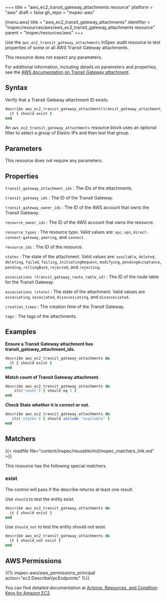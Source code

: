 +++
title = "aws_ec2_transit_gateway_attachments resource"
platform = "aws"
draft = false
gh_repo = "inspec-aws"

[menu.aws]
title = "aws_ec2_transit_gateway_attachments"
identifier = "inspec/resources/aws/aws_ec2_transit_gateway_attachments resource"
parent = "inspec/resources/aws"
+++

Use the `aws_ec2_transit_gateway_attachments` InSpec audit resource to test properties of some or all AWS Transit Gateway attachments.

This resource does not expect any parameters.

For additional information, including details on parameters and properties, see the [AWS documentation on Transit Gateway attachment](https://docs.aws.amazon.com/AWSCloudFormation/latest/UserGuide/aws-resource-ec2-transitgatewayattachment.html).

## Syntax

Verify that a Transit Gateway attachment ID exists.

```ruby
describe aws_ec2_transit_gateway_attachment(transit_gateway_attachment_id:'tgw-attach-006f2fd0a03d51323') do
  it { should exist }
end
```

An `aws_ec2_transit_gateway_attachments` resource block uses an optional filter to select a group of Elastic IPs and then test that group.

## Parameters

This resource does not require any parameters.

## Properties

`transit_gateway_attachment_ids`
: The IDs of the attachments.

`transit_gateway_ids`
: The ID of the Transit Gateway.

`transit_gateway_owner_ids`
: The ID of the AWS account that owns the Transit Gateway.

`resource_owner_ids`
: The ID of the AWS account that owns the resource.

`resource_types`
: The resource type. Valid values are: `vpc`, `vpn`, `direct-connect-gateway`, `peering`, and `connect`.

`resource_ids`
: The ID of the resource.

`states`
: The state of the attachment. Valid values are: `available`, `deleted`, `deleting`, `failed`, `failing`, `initiatingRequest`, `modifying`, `pendingAcceptance`, `pending`, `rollingBack`, `rejected`, and `rejecting`.

`associations (transit_gateway_route_table_id)`
: The ID of the route table for the Transit Gateway.

`associations (state)`
: The state of the attachment. Valid values are `associating`, `associated`, `disassociating`, and `disassociated`.

`creation_times`
: The creation time of the Transit Gateway.

`tags`
: The tags of the attachments.

## Examples

**Ensure a Transit Gateway attachment has transit_gateway_attachment_ids.**

```ruby
describe aws_ec2_transit_gateway_attachments do
  it { should exist }
end
```

**Match count of Transit Gateway attachment.**

```ruby
describe aws_ec2_transit_gateway_attachments do
    its('count') { should eq 5 }
end
```

**Check State whether it is correct or not.**

```ruby
describe aws_ec2_transit_gateway_attachments do
   its('states') { should include "available" }
end
```

## Matchers

{{< readfile file="content/inspec/reusable/md/inspec_matchers_link.md" >}}

This resource has the following special matchers.

### exist

The control will pass if the describe returns at least one result.

Use `should` to test the entity exist.

```ruby
describe aws_ec2_transit_gateway_attachments do
  it { should exist }
end
```

Use `should_not` to test the entity should not exist.

```ruby
describe aws_ec2_transit_gateway_attachments do
  it { should_not exist }
end
```

## AWS Permissions

{{% inspec-aws/aws_permissions_principal action="ec2:DescribeVpcEndpoints" %}}

You can find detailed documentation at [Actions, Resources, and Condition Keys for Amazon EC2](https://docs.aws.amazon.com/IAM/latest/UserGuide/list_amazonec2.html).
